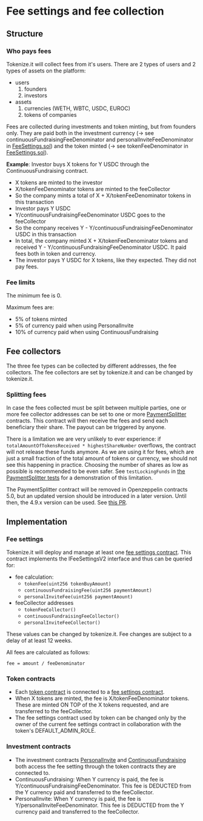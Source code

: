 # Fee settings and fee collection

## Structure

### Who pays fees

Tokenize.it will collect fees from it's users. There are 2 types of users and 2 types of assets on the platform:

- users
  1.  founders
  2.  investors
- assets
  1.  currencies (WETH, WBTC, USDC, EUROC)
  2.  tokens of companies

Fees are collected during investments and token minting, but from founders only. They are paid both in the investment currency (-> see continuousFundraisingFeeDenominator and personalInviteFeeDenominator in [FeeSettings.sol](../contracts/FeeSettings.sol)) and the token minted (-> see tokenFeeDenominator in [FeeSettings.sol](../contracts/FeeSettings.sol)).

**Example**:
Investor buys X tokens for Y USDC through the ContinuousFundraising contract.

- X tokens are minted to the investor
- X/tokenFeeDenominator tokens are minted to the feeCollector
- So the company mints a total of X + X/tokenFeeDenominator tokens in this transaction
- Investor pays Y USDC
- Y/continuousFundraisingFeeDenominator USDC goes to the feeCollector
- So the company receives Y - Y/continuousFundraisingFeeDenominator USDC in this transaction
- In total, the company minted X + X/tokenFeeDenominator tokens and received Y - Y/continuousFundraisingFeeDenominator USDC. It paid fees both in token and currency.
- The investor pays Y USDC for X tokens, like they expected. They did not pay fees.

### Fee limits

The minimum fee is 0.

Maximum fees are:

- 5% of tokens minted
- 5% of currency paid when using PersonalInvite
- 10% of currency paid when using ContinuousFundraising

## Fee collectors

The three fee types can be collected by different addresses, the fee collectors. The fee collectors are set by tokenize.it and can be changed by tokenize.it.

### Splitting fees

In case the fees collected must be split between multiple parties, one or more fee collector addresses can be set to one or more [PaymentSplitter](https://github.com/OpenZeppelin/openzeppelin-contracts/blob/release-v4.9/contracts/finance/PaymentSplitter.sol) contracts. This contract will then receive the fees and send each beneficiary their share. The payout can be triggered by anyone.

There is a limitation we are very unlikely to ever experience: if `totalAmountOfTokensReceived * highestShareNumber` overflows, the contract will not release these funds anymore. As we are using it for fees, which are just a small fraction of the total amount of tokens or currency, we should not see this happening in practice. Choosing the number of shares as low as possible is recommended to be even safer. See `testLockingFunds` in [the PaymentSplitter tests](./test/PaymentSplitter.t.sol) for a demonstration of this limitation.

The PaymentSplitter contract will be removed in Openzeppelin contracts 5.0, but an updated version should be introduced in a later version. Until then, the 4.9.x version can be used. See [this PR](https://github.com/OpenZeppelin/openzeppelin-contracts/pull/4276).

## Implementation

### Fee settings

Tokenize.it will deploy and manage at least one [fee settings contract](../contracts/FeeSettings.sol). This contract implements the IFeeSettingsV2 interface and thus can be queried for:

- fee calculation:
  - `tokenFee(uint256 tokenBuyAmount)`
  - `continuousFundraisingFee(uint256 paymentAmount)`
  - `personalInviteFee(uint256 paymentAmount)`
- feeCollector addresses
  - `tokenFeeCollector()`
  - `continuousFundraisingFeeCollector()`
  - `personalInviteFeeCollector()`

These values can be changed by tokenize.it. Fee changes are subject to a delay of at least 12 weeks.

All fees are calculated as follows:

```solidity
fee = amount / feeDenominator
```

### Token contracts

- Each [token contract](../contracts/Token.sol) is connected to a [fee settings contract](../contracts/FeeSettings.sol).
- When X tokens are minted, the fee is X/tokenFeeDenominator tokens. These are minted ON TOP of the X tokens requested, and are transferred to the feeCollector.
- The fee settings contract used by token can be changed only by the owner of the current fee settings contract in collaboration with the token's DEFAULT_ADMIN_ROLE.

### Investment contracts

- The investment contracts [PersonalInvite](../contracts/PersonalInvite.sol) and [ContinuousFundraising](../contracts/ContinuousFundraising.sol) both access the fee setting through the token contracts they are connected to.
- ContinuousFundraising: When Y currency is paid, the fee is Y/continuousFundraisingFeeDenominator. This fee is DEDUCTED from the Y currency paid and transferred to the feeCollector.
- PersonalInvite: When Y currency is paid, the fee is Y/personalInviteFeeDenominator. This fee is DEDUCTED from the Y currency paid and transferred to the feeCollector.
